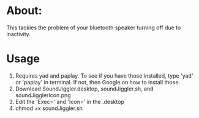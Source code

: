 # About:

This tackles the problem of your bluetooth speaker turning off due to inactivity.

# Usage

1.  Requires yad and paplay.  To see if you have those installed, type 'yad' or 'paplay' in terminal.  If not, then Google on how to install those.
2.  Download SoundJiggler.desktop, soundJiggler.sh, and soundJigglerIcon.png
3.  Edit the 'Exec=' and 'Icon=' in the .desktop
4.  chmod +x soundJiggler.sh
